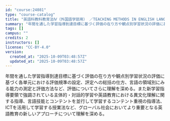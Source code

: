 ```yaml
---
id: "course:24081"
type: "course-catalog"
title: "英語科教科教育法Ⅳ（外国語学部用） ／TEACHING METHODS IN ENGLISH LANGUAGE Ⅳ"
summary: "年間を通した学習指導到達目標に基づく評価の在り方や観点別学習状況の評価に基づく各単元における評価規準の設定、評定への総括の仕方、言語の領域別にみる能力の測定と評価方法など、評価についてさらに理解を深める。また新学習指導要領で強調されている主…"
tags: []
campus: ""
credits: 2
instructors: []
license: "CC-BY-4.0"
version:
  created_at: "2025-10-09T03:48:57Z"
  updated_at: "2025-10-09T03:48:57Z"
---
```

年間を通した学習指導到達目標に基づく評価の在り方や観点別学習状況の評価に基づく各単元における評価規準の設定、評定への総括の仕方、言語の領域別にみる能力の測定と評価方法など、評価についてさらに理解を深める。また新学習指導要領で強調されている主体的・対話的学習や英語教育における異文化理解に関する指導、言語技能とコンテントを並行して学習するコンテント重視の指導法、ICTを活用して学習する授業法など、グローバル社会においてより重要となる英語教育の新しいアプローチについて理解を深める。
